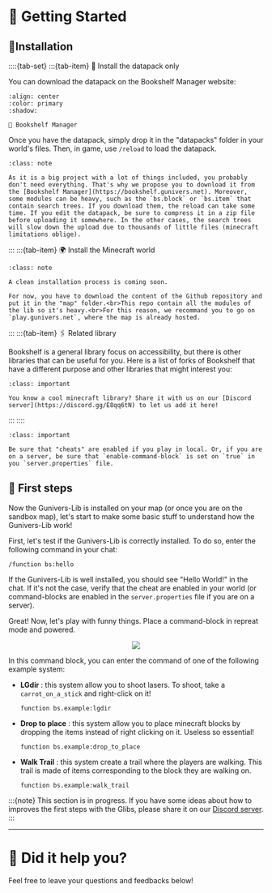 # 👋 Getting Started

## 🔌Installation

::::{tab-set}
:::{tab-item} 📁 Install the datapack only

You can download the datapack on the Bookshelf Manager website:

```{button-link} https://bookshelf.gunivers.net
:align: center
:color: primary
:shadow:

🔖 Bookshelf Manager
```

Once you have the datapack, simply drop it in the "datapacks" folder in your world's files. Then, in game, use `/reload` to load the datapack.

```{admonition} You can take only what you need!
:class: note

As it is a big project with a lot of things included, you probably don't need everything. That's why we propose you to download it from the [Bookshelf Manager](https://bookshelf.gunivers.net). Moreover, some modules can be heavy, such as the `bs.block` or `bs.item` that contain search trees. If you download them, the reload can take some time. If you edit the datapack, be sure to compress it in a zip file before uploading it somewhere. In the other cases, the search trees will slow down the upload due to thousands of little files (minecraft limitations oblige).
```

:::
:::{tab-item} 🌍 Install the Minecraft world

```{admonition} Coming soon!
:class: note

A clean installation process is coming soon.

For now, you have to download the content of the Github repository and put it in the "map" folder.<br>This repo contain all the modules of the lib so it's heavy.<br>For this reason, we recommand you to go on `play.gunivers.net`, where the map is already hosted.
```

:::
:::{tab-item} 🖇️ Related library

Bookshelf is a general library focus on accessibility, but there is other libraries that can be useful for you. Here is a list of forks of Bookshelf that have a different purpose and other libraries that might interest you:

```{admonition} This section is empty :/
:class: important

You know a cool minecraft library? Share it with us on our [Discord server](https://discord.gg/E8qq6tN) to let us add it here!

```

:::
::::

```{admonition} Allow cheats / Enable command-blocks
:class: important

Be sure that "cheats" are enabled if you play in local. Or, if you are on a server, be sure that `enable-command-block` is set on `true` in you `server.properties` file.
```

## 👶 First steps

Now the Gunivers-Lib is installed on your map (or once you are on the sandbox map), let's start to make some basic stuff to understand how the Gunivers-Lib work!

First, let's test if the Gunivers-Lib is correctly installed. To do so, enter the following command in your chat:

```
/function bs:hello
```

If the Gunivers-Lib is well installed, you should see "Hello World!" in the chat. If it's not the case, verify that the cheat are enabled in your world (or command-blocks are enabled in the `server.properties` file if you are on a server).

Great! Now, let's play with funny things. Place a command-block in repreat mode and powered.

<div align="center">

![](https://gunivers.net/wp-content/uploads/2022/06/Command-block-repeat-1.png)

</div>

In this command block, you can enter the command of one of the following example system:

- **LGdir** : this system allow you to shoot lasers. To shoot, take a `carrot_on_a_stick` and right-click on it!
    ```
    function bs.example:lgdir
    ```
- **Drop to place** : this system allow you to place minecraft blocks by dropping the items instead of right clicking on it. Useless so essential!
    ```
    function bs.example:drop_to_place
    ```
- **Walk Trail** : this system create a trail where the players are walking. This trail is made of items corresponding to the block they are walking on.
    ```
    function bs.example:walk_trail
    ```


:::{note}
This section is in progress. If you have some ideas about how to improves the first steps with the Glibs, please share it on our [Discord server](https://discord.gg/E8qq6tN).
:::

---

# 💬 Did it help you?

Feel free to leave your questions and feedbacks below!

<script src="https://giscus.app/client.js"
        data-repo="Gunivers/Glibs"
        data-repo-id="R_kgDOHQjqYg"
        data-category="Documentation"
        data-category-id="DIC_kwDOHQjqYs4CUQpy"
        data-mapping="title"
        data-strict="0"
        data-reactions-enabled="1"
        data-emit-metadata="0"
        data-input-position="bottom"
        data-theme="light"
        data-lang="fr"
        data-loading="lazy"
        crossorigin="anonymous"
        async>
</script>